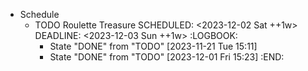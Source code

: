 - Schedule
	- TODO Roulette Treasure 
	  SCHEDULED: <2023-12-02 Sat ++1w>
	  DEADLINE: <2023-12-03 Sun ++1w>
	  :LOGBOOK:
	  * State "DONE" from "TODO" [2023-11-21 Tue 15:11]
	  * State "DONE" from "TODO" [2023-12-01 Fri 15:23]
	  :END: